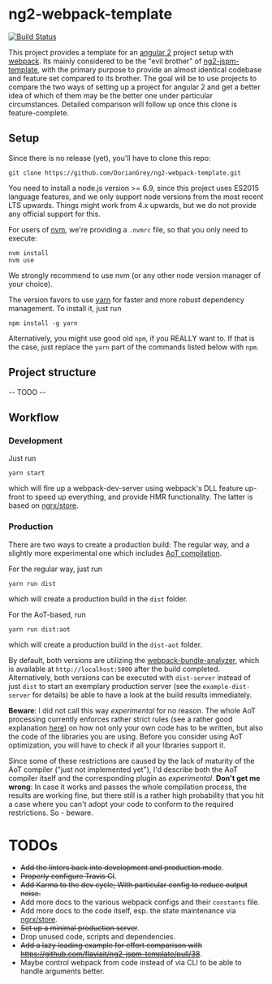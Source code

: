 # ng2-webpack-template

[![Build Status](https://travis-ci.org/DorianGrey/ng2-webpack-template.svg?branch=master)](https://travis-ci.org/DorianGrey/ng2-webpack-template)

This project provides a template for an [angular 2](https://angular.io/) project setup with [webpack](http://webpack.github.io).
Its mainly considered to be the "evil brother" of [ng2-jspm-template](https://github.com/flaviait/ng2-jspm-template), with the primary purpose to provide an almost identical codebase and feature set compared to its brother. The goal will be to use projects to compare the two ways of setting up a project for angular 2 and get a better idea of which of them may be the better one under particular circumstances. Detailed comparison will follow up once this clone is feature-complete.

## Setup

Since there is no release (yet), you'll have to clone this repo:

    git clone https://github.com/DorianGrey/ng2-webpack-template.git

You need to install a node.js version >= 6.9, since this project uses ES2015 language features, and we only support node versions from the most recent LTS upwards.
Things might work from 4.x upwards, but we do not provide any official support for this.

For users of [nvm](https://github.com/creationix/nvm), we're providing a `.nvmrc` file, so that you only need to execute:
```
nvm install
nvm use
```
We strongly recommend to use nvm (or any other node version manager of your choice).

The version favors to use [yarn](https://github.com/yarnpkg/yarn) for faster and more robust dependency management. To install it, just run
```
npm install -g yarn
```
Alternatively, you might use good old `npm`, if you REALLY want to. If that is the case, just replace the `yarn` part of the commands listed below with `npm`.

## Project structure

-- TODO --

## Workflow

### Development

Just run
```
yarn start
```
which will fire up a webpack-dev-server using webpack's DLL feature up-front to speed up everything, and provide HMR functionality. The latter is based on [ngrx/store](https://github.com/ngrx/store).


### Production

There are two ways to create a production build: The regular way, and a slightly more experimental one which includes [AoT compilation](https://angular.io/docs/ts/latest/cookbook/aot-compiler.html).

For the regular way, just run
```
yarn run dist
```
which will create a production build in the `dist` folder.

For the AoT-based, run
```
yarn run dist:aot
```
which will create a production build in the `dist-aot` folder.

By default, both versions are utilizing the [webpack-bundle-analyzer](https://github.com/th0r/webpack-bundle-analyzer), which is available at `http://localhost:5000` after the build completed.
Alternatively, both versions can be executed with `dist-server` instead of just `dist` to start an exemplary production server (see the `example-dist-server` for details) be able to have a look at the build results immediately.

**Beware**: I did not call this way _experimental_ for no reason. The whole AoT processing currently enforces rather strict rules (see a rather good explanation [here](https://medium.com/@isaacplmann/making-your-angular-2-library-statically-analyzable-for-aot-e1c6f3ebedd5)) on how not only your own code has to be written, but also the code of the libraries you are using. Before you consider using AoT optimization, you will have to check if all your libraries support it.

Since some of these restrictions are caused by the lack of maturity of the AoT compiler ("just not implemented yet"), I'd describe both the AoT compiler itself and the corresponding plugin as _experimental_. **Don't get me wrong**: In case it works and passes the whole compilation process, the results are working fine, but there still is a rather high probability that you hit a case where you can't adopt your code to conform to the required restrictions. So - beware.

# TODOs

- ~~Add the linters back into development and production mode~~.
- ~~Properly configure Travis CI~~.
- ~~Add Karma to the dev cycle; With particular config to reduce output noise.~~
- Add more docs to the various webpack configs and their `constants` file.
- Add more docs to the code itself, esp. the state maintenance via [ngrx/store](https://github.com/ngrx/store).
- ~~Set up a minimal production server~~.
- Drop unused code, scripts and dependencies.
- ~~Add a lazy loading example for effort comparison with https://github.com/flaviait/ng2-jspm-template/pull/38~~.
- Maybe control webpack from code instead of via CLI to be able to handle arguments better. 